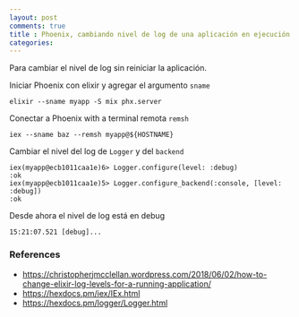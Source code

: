 ```yaml
---
layout: post
comments: true
title : Phoenix, cambiando nivel de log de una aplicación en ejecución
categories:
---
```


Para cambiar el nivel de log sin reiniciar la aplicación.

Iniciar Phoenix con elixir y agregar el argumento `sname`

    elixir --sname myapp -S mix phx.server

Conectar a Phoenix with a terminal remota `remsh`

    iex --sname baz --remsh myapp@${HOSTNAME}

Cambiar el nivel del log de `Logger` y del `backend`

    iex(myapp@ecb1011caa1e)6> Logger.configure(level: :debug)
    :ok
    iex(myapp@ecb1011caa1e)5> Logger.configure_backend(:console, [level: :debug])
    :ok

Desde ahora el nivel de log está en debug

    15:21:07.521 [debug]...

### References

* https://christopherjmcclellan.wordpress.com/2018/06/02/how-to-change-elixir-log-levels-for-a-running-application/
* https://hexdocs.pm/iex/IEx.html
* https://hexdocs.pm/logger/Logger.html

